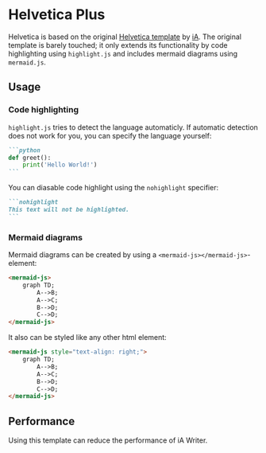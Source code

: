 # Helvetica Plus

Helvetica is based on the original [Helvetica template](https://ia.net/writer/support/preview/templates) by [iA](https://ia.net/). The original template is barely touched; it only extends its functionality by code highlighting using `highlight.js` and includes mermaid diagrams using `mermaid.js`.

## Usage

### Code highlighting

`highlight.js` tries to detect the language automaticly. If automatic detection does not work for you, you can specify the language yourself:

````markdown
```python
def greet():
    print('Hello World!')
```
```````

You can diasable code highlight using the `nohighlight` specifier:

````markdown
```nohighlight
This text will not be highlighted.
```
````

### Mermaid diagrams

Mermaid diagrams can be created by using a `<mermaid-js></mermaid-js>`-element:

```html
<mermaid-js>
    graph TD;
        A-->B;
        A-->C;
        B-->D;
        C-->D;
</mermaid-js>
```

It also can be styled like any other html element:

```html
<mermaid-js style="text-align: right;">
    graph TD;
        A-->B;
        A-->C;
        B-->D;
        C-->D;
</mermaid-js>
```

## Performance

Using this template can reduce the performance of iA Writer.
